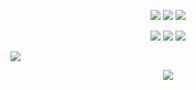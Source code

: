 <!--<img src="https://user-images.githubusercontent.com/74038190/212284136-03988914-d899-44b4-b1d9-4eeccf656e44.gif" width="920">-->
<!--<img src="https://user-images.githubusercontent.com/74038190/235224431-e8c8c12e-6826-47f1-89fb-2ddad83b3abf.gif" width="300">-->
<p align="center">
  <img src="https://img.shields.io/badge/last--update-today-brightgreen" />
  <img src="https://komarev.com/ghpvc/?username=sharkspidy&label=Profile%20views&color=0e75b6&style=bold" />
  <img src="https://img.shields.io/github/followers/sharkspidy?label=Follow&style=social" />
</p>
<p align="center">
  <a href="https://x.com/sharkspidy"><img src="https://img.shields.io/twitter/follow/sharkspidy?style=social" /></a>
  <a href="https://sharkspidy.github.io"><img src="https://img.shields.io/badge/Portfolio-blue?style=social&logo=web" /></a>
  <a href="https://linkedin.com/in/sharkspidy/"><img src="https://img.shields.io/badge/LinkedIn-blue?logo=linkedin&logoColor=white" /></a>
</p>

<img src="https://github.com/Anmol-Baranwal/Cool-GIFs-For-GitHub/assets/74038190/d48893bd-0757-481c-8d7e-ba3e163feae7" />
<!--[Last Updated](https://img.shields.io/badge/last--update-today-brightgreen)-->
<p align="center">
  <a href="https://github.com/sharkspidy">
    <img src="https://github-readme-stats.vercel.app/api?username=sharkspidy&show_icons=true&theme=tokyonight" />
  </a>
</p>


<!--<p align="left">
  <img src="https://img.shields.io/badge/last--update-today-brightgreen" alt="sharkspidy" />
  <img align="right" src="https://komarev.com/ghpvc/?username=sharkspidy&label=Profile%20views&color=0e75b6&style=bold" alt="sharkspidy" />
</p>-->

<!--<img src="https://github.com/Anmol-Baranwal/Cool-GIFs-For-GitHub/assets/74038190/0c7eb6ed-663b-4ce4-bfbd-18239a38ba1b" width="850">-->
